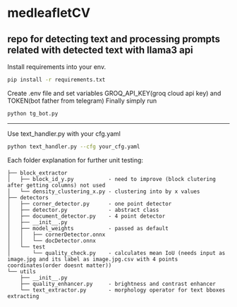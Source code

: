 # medleafletCV
repo for detecting text and processing prompts related with detected text with llama3 api
-
Install requirements into your env.
```bash
pip install -r requirements.txt
```
Create .env file and set variables GROQ_API_KEY(groq cloud api key) and TOKEN(bot father from telegram)
Finally simply run
```bash
python tg_bot.py
```
---
Use text_handler.py with your cfg.yaml
```bash
python text_handler.py --cfg your_cfg.yaml
```
Each folder explanation for further unit testing:
```tree
├── block_extractor               
│   ├── block_id_y.py           - need to improve (block clutering after getting columns) not used
│   └── density_clustering_x.py - clustering into by x values
├── detectors
│   ├── corner_detector.py      - one point detector
│   ├── detector.py             - abstract class
│   ├── document_detector.py    - 4 point detector
│   ├── __init__.py
│   ├── model_weights           - passed as default
│   │   ├── cornerDetector.onnx
│   │   └── docDetector.onnx
│   └── test
│       └── quality_check.py    - calculates mean IoU (needs input as image.jpg and its label as image.jpg.csv with 4 points coordinates(order doesnt matter))
└── utils
    ├── __init__.py
    ├── quality_enhancer.py     - brightness and contrast enhancer
    └── text_extractor.py       - morphology operator for text bboxes extracting
```
